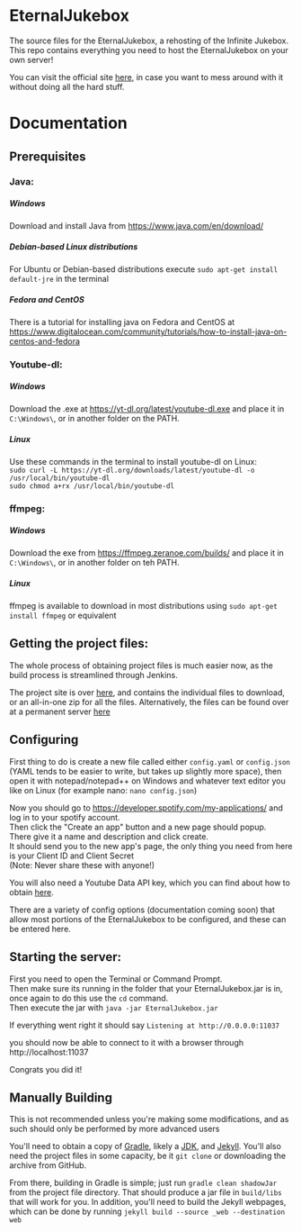 # EternalJukebox

The source files for the EternalJukebox, a rehosting of the Infinite Jukebox.  
This repo contains everything you need to host the EternalJukebox on your own server!  

You can visit the official site [here](https://eternalbox.dev/), in case you want to mess around with it without doing all the hard stuff.  

# Documentation

## Prerequisites

### Java:
##### Windows
Download and install Java from https://www.java.com/en/download/  
##### Debian-based Linux distributions
For Ubuntu or Debian-based distributions execute `sudo apt-get install default-jre` in the terminal   
##### Fedora and CentOS
There is a tutorial for installing java on Fedora and CentOS at https://www.digitalocean.com/community/tutorials/how-to-install-java-on-centos-and-fedora   

### Youtube-dl:
##### Windows
Download the .exe at https://yt-dl.org/latest/youtube-dl.exe and place it in `C:\Windows\`, or in another folder on the PATH.
##### Linux
Use these commands in the terminal to install youtube-dl on Linux:  
`sudo curl -L https://yt-dl.org/downloads/latest/youtube-dl -o /usr/local/bin/youtube-dl`   
`sudo chmod a+rx /usr/local/bin/youtube-dl`

### ffmpeg:
##### Windows
Download the exe from https://ffmpeg.zeranoe.com/builds/ and place it in `C:\Windows\`, or in another folder on teh PATH.
##### Linux
ffmpeg is available to download in most distributions using `sudo apt-get install ffmpeg` or equivalent

## Getting the project files:
The whole process of obtaining project files is much easier now, as the build process is streamlined through Jenkins.

The project site is over [here](http://jenkins-ci.abimon.org:8666/job/EternalJukebox/), and contains the individual files to download, or an all-in-one zip for all the files. Alternatively, the files can be found over at a permanent server [here](https://abimon.org/eternal_jukebox)

## Configuring
First thing to do is create a new file called either `config.yaml` or `config.json` (YAML tends to be easier to write, but takes up slightly more space), then open it with notepad/notepad++ on Windows and whatever text editor you like on Linux (for example nano: `nano config.json`)

Now you should go to https://developer.spotify.com/my-applications/ and log in to your spotify account.  
Then click the "Create an app" button and a new page should popup.   
There give it a name and description and click create.   
It should send you to the new app's page, the only thing you need from here is your Client ID and Client Secret  
(Note: Never share these with anyone!)  

You will also need a Youtube Data API key, which you can find about how to obtain [here](https://developers.google.com/youtube/v3/getting-started).

There are a variety of config options (documentation coming soon) that allow most portions of the EternalJukebox to be configured, and these can be entered here.

## Starting the server:

First you need to open the Terminal or Command Prompt.  
Then make sure its running in the folder that your EternalJukebox.jar is in, once again to do this use the `cd` command.  
Then execute the jar with `java -jar EternalJukebox.jar`

If everything went right it should say `Listening at http://0.0.0.0:11037`  

you should now be able to connect to it with a browser through http://localhost:11037  

Congrats you did it!  

## Manually Building
This is not recommended unless you're making some modifications, and as such should only be performed by more advanced users

You'll need to obtain a copy of [Gradle](https://gradle.org/install/), likely a [JDK](http://www.oracle.com/technetwork/java/javase/downloads/jdk8-downloads-2133151.html), and [Jekyll](https://jekyllrb.com/). You'll also need the project files in some capacity, be it `git clone` or downloading the archive from GitHub.

From there, building in Gradle is simple; just run `gradle clean shadowJar` from the project file directory. That should produce a jar file in `build/libs` that will work for you. In addition, you'll need to build the Jekyll webpages, which can be done by running `jekyll build --source _web --destination web`
